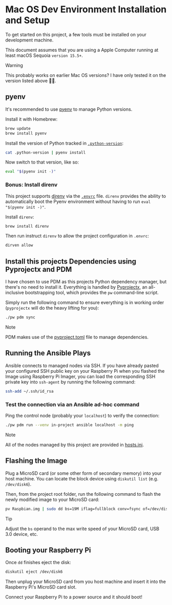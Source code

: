 # Mac OS Dev Environment Installation and Setup

To get started on this project, a few tools must be installed on your development machine.

This document assumes that you are using a Apple Computer running at least macOS Sequoia
`version 15.5+`.

> [!WARNING]
> This probably works on earlier Mac OS versions? I have only tested it on the version listed
> above 🤷🏼‍.

## pyenv

It's recommended to use [pyenv](https://github.com/pyenv/pyenv) to manage Python versions.

Install it with Homebrew:

```bash
brew update
brew install pyenv
```

Install the version of Python tracked in [`.python-version`](../.python-version):

```bash
cat .python-version | pyenv install
```

Now switch to that version, like so:

```bash
eval "$(pyenv init -)"
```

### Bonus: Install direnv

This project supports [direnv](https://direnv.net/) via the [`.envrc`](`../.envrc`) file.
`direnv` provides the ability to automatically boot the Pyenv environment without having to run
`eval "$(pyenv init -)"`.

Install `direnv`:

```bash
brew install direnv
```

Then run instruct `direnv` to allow the project configuration in
`.envrc`:

```bash
dirven allow
```

## Install this projects Dependencies using Pyprojectx and PDM

I have chosen to use PDM as this projects Python dependency manager, but there's no need to
install it. Everything is handled by [Pyprojectx](https://pyprojectx.github.io/), an
all-inclusive bootstrapping tool, which provides the `pw` command-line script.

Simply run the following command to ensure everything is in working order (`pyprojectx` will do
the heavy lifting for you):

```bash
./pw pdm sync
```

> [!NOTE]
> PDM makes use of the [pyproject.toml](./pyproject.toml) file to manage dependencies.

## Running the Ansible Plays

Ansible connects to managed nodes via SSH. If you have already pasted your configured SSH
public key on your Raspberry Pi when you flashed the Image using Raspberry Pi Imager, you can
load the corresponding SSH private key into `ssh-agent` by running the following command:

```bash
ssh-add ~/.ssh/id_rsa
```

### Test the connection via an Ansible ad-hoc command

Ping the control node (probably your `localhost`) to verify the connection:

```bash
./pw pdm run --venv in-project ansible localhost -m ping
```

> [!NOTE]
> All of the nodes managed by this project are provided in [hosts.ini](../hosts.ini).

## Flashing the Image

Plug a MicroSD card (or some other form of secondary memory) into your host machine. You can
locate the block device using `diskutil list` (e.g. `/dev/disk6`).

Then, from the project root folder, run the following command to flash the newly modified image
to your MicroSD card:

```bash
pv Raspbian.img | sudo dd bs=19M iflag=fullblock conv=fsync of=/dev/disk6
```

> [!TIP]
> Adjust the `bs` operand to the max write speed of your MicroSD card, USB 3.0 device, etc.

## Booting your Raspberry Pi

Once `dd` finishes eject the disk:

```bash
diskutil eject /dev/disk6
```

Then unplug your MicroSD card from you host machine and insert it into the Raspberry Pi's
MicroSD card slot.

Connect your Raspberry Pi to a power source and it should boot!
